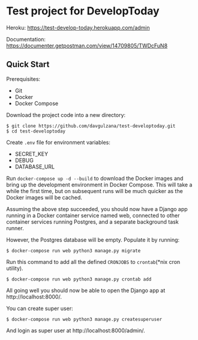 # Test project for DevelopToday
Heroku: https://test-develop-today.herokuapp.com/admin

Documentation: https://documenter.getpostman.com/view/14709805/TWDcFuN8


## Quick Start
Prerequisites:
* Git
* Docker
* Docker Compose

Download the project code into a new directory:

```
$ git clone https://github.com/davgulzana/test-developtoday.git  
$ cd test-developtoday
```
Create `.env` file for environment variables:
* SECRET_KEY
* DEBUG
* DATABASE_URL

Run `docker-compose up -d --build` to download the Docker images and bring up the development environment in Docker Compose. This will take a while the first time, but on subsequent runs will be much quicker as the Docker images will be cached.

Assuming the above step succeeded, you should now have a Django app running in a Docker container service named web, connected to other container services running Postgres, and a separate background task runner.

However, the Postgres database will be empty. Populate it by running:

```
$ docker-compose run web python3 manage.py migrate
```
Run this command to add all the defined `CRONJOBS` to `crontab`(*nix cron utility).

```
$ docker-compose run web python3 manage.py crontab add
```

All going well you should now be able to open the Django app at http://localhost:8000/.

You can create super user:

```
$ docker-compose run web python3 manage.py createsuperuser
```
And login as super user at http://localhost:8000/admin/.
